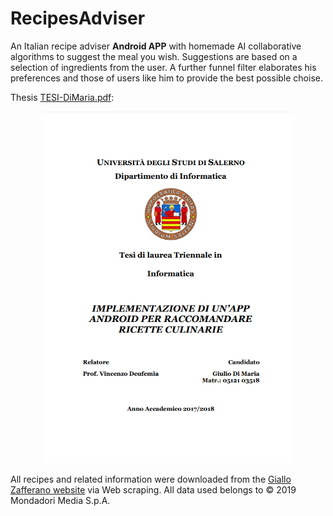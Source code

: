 # RecipesAdviser
An Italian recipe adviser __Android APP__ with homemade AI collaborative algorithms to suggest the meal you wish. Suggestions are based on a selection of ingredients from the user. A further funnel filter elaborates his preferences and those of users like him to provide the best possible choise.

Thesis [TESI-DiMaria.pdf](Thesis/TESI-DiMaria.pdf):

<p align="center">
    <a href="Thesis/TESI-DiMaria.pdf" title="IMPLEMENTAZIONE DI UN’APP ANDROID PER RACCOMANDARE RICETTE CULINARIE">
        <img src="Thesis/TESI-DiMaria-screenshot.png" width="400" alt="IMPLEMENTAZIONE DI UN’APP ANDROID PER RACCOMANDARE RICETTE CULINARIE" title="IMPLEMENTAZIONE DI UN’APP ANDROID PER RACCOMANDARE RICETTE CULINARIE" />
    </a>
</p>

All recipes and related information were downloaded from the [Giallo Zafferano website](https://www.giallozafferano.it/) via Web scraping. All data used belongs to © 2019 Mondadori Media S.p.A.

